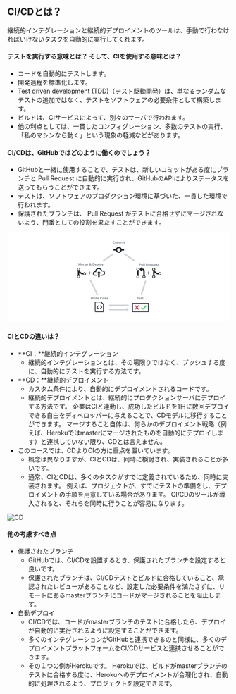 ## CI/CDとは？

継続的インテグレーションと継続的デプロイメントのツールは、手動で行わなければいけないタスクを自動的に実行してくれます。

#### テストを実行する意味とは？ そして、CIを使用する意味とは？

- コードを自動的にテストします。
- 開発過程を標準化します。
- Test driven development (TDD)（テスト駆動開発）は、単なるランダムなテストの追加ではなく、テストをソフトウェアの必要条件として構築します。
- ビルドは、CIサービスによって、別々のサーバで行われます。
- 他の利点としては、一貫したコンフィグレーション、多数のテストの実行、「私のマシンなら動く」という現象の軽減などがあります。

#### CI/CDは、GitHubではどのように働くのでしょう？

- GitHubと一緒に使用することで、テストは、新しいコミットがある度にブランチと Pull Request に自動的に実行され、GitHubのAPIによりステータスを送ってもらうことができます。
- テストは、ソフトウェアのプロダクション環境に基づいた、一貫した環境で行われます。
- 保護されたブランチは、 Pull Request がテストに合格せずにマージされないよう、門番としての役割を果たすことができます。

![CI](../img/ci.png)

#### CIとCDの違いは？

- **CI：**継続的インテグレーション
  - 継続的インテグレーションとは、その場限りではなく、プッシュする度に、自動的にテストを実行する方法です。
- **CD：**継続的デプロイメント
  - カスタム条件により、自動的にデプロイメントされるコードです。
  - 継続的デプロイメントとは、継続的にプロダクションサーバにデプロイする方法です。 企業はCIと連動し、成功したビルドを1日に数回デプロイできる自由をディベロッパーに与えることで、CDモデルに移行することができます。 マージすること自体は、何らかのデプロイメント戦略（例えば、Herokuではmasterにマージされたものを自動的にデプロイします）と連携していない限り、CDとは言えません。
- このコースでは、CDよりCIの方に重点を置いています。
  - 概念は異なりますが、CIとCDは、同時に検討され、実装されることが多いです。
  - 通常、CIとCDは、多くのタスクがすでに定義されているため、同時に実装されます。 例えば、プロジェクトが、すでにテストの準備をし、デプロイメントの手順を用意している場合があります。 CI/CDのツールが導入されると、それらを同時に行うことが容易になります。

![CD](./img/cd.png)

#### 他の考慮すべき点

- 保護されたブランチ
  - GitHubでは、CI/CDを設置するとき、保護されたブランチを設定すると良いです。
  - 保護されたブランチは、CI/CDテストとビルドに合格していること、承認されたレビューがあることなど、設定した必要条件を満たさずに、リモートにあるmasterブランチにコードがマージされることを阻止します。
- 自動デプロイ
  - CI/CDでは、コードがmasterブランチのテストに合格したら、デプロイが自動的に実行されるように設定することができます。
  - 多くのインテグレーションがGitHubと連携できるのと同様に、多くのデプロイメントプラットフォームをCI/CDサービスと連携させることができます。
  - その１つの例がHerokuです。 Herokuでは、ビルドがmasterブランチのテストに合格する度に、Herokuへのデプロイメントが合理化され、自動的に処理されるよう、プロジェクトを設定できます。
